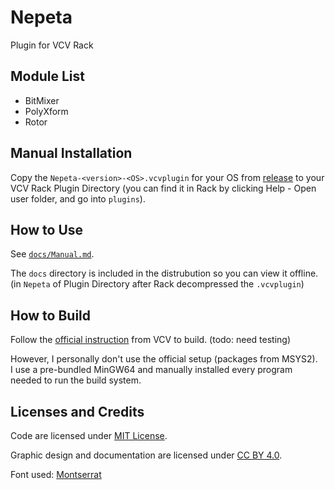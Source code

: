 # Nepeta

Plugin for VCV Rack

## Module List

- BitMixer
- PolyXform
- Rotor

## Manual Installation

Copy the `Nepeta-<version>-<OS>.vcvplugin` for your OS from [release]() to your VCV Rack Plugin Directory (you can find it in Rack by clicking Help - Open user folder, and go into `plugins`).

## How to Use

See [`docs/Manual.md`](docs/manual.md).

The `docs` directory is included in the distrubution so you can view it offline.   
(in `Nepeta` of Plugin Directory after Rack decompressed the `.vcvplugin`)

## How to Build

Follow the [official instruction](https://vcvrack.com/manual/PluginDevelopmentTutorial) from VCV to build. (todo: need testing) 

However, I personally don't use the official setup (packages from MSYS2).  
I use a pre-bundled MinGW64 and manually installed every program needed to run the build system.

## Licenses and Credits

Code are licensed under [MIT License](https://opensource.org/licenses/MIT).  

Graphic design and documentation are licensed under [CC BY 4.0](https://creativecommons.org/licenses/by/4.0/).  

Font used: [Montserrat](https://github.com/JulietaUla/Montserrat)

